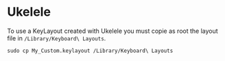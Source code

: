 # Ukelele

To use a KeyLayout created with Ukelele you must copie as root the layout file in `/Library/Keyboard\ Layouts`.

```
sudo cp My_Custom.keylayout /Library/Keyboard\ Layouts
```



